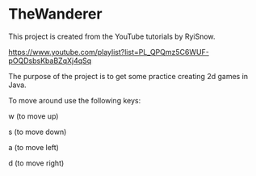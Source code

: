 # TheWanderer

This project is created from the YouTube tutorials by RyiSnow. 

https://www.youtube.com/playlist?list=PL_QPQmz5C6WUF-pOQDsbsKbaBZqXj4qSq

The purpose of the project is to get some practice creating 2d games in Java.

To move around use the following keys:

w (to move up)

s (to move down)

a (to move left)

d (to move right)
